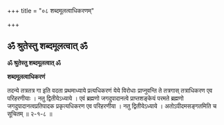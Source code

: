 +++
title = "०८ शब्दमूलत्वाधिकरणम्"

+++


## ॐ श्रुतेस्तु शब्दमूलत्वात् ॐ

**ॐ श्रुतेस्तु शब्दमूलत्वात् ॐ**

**शब्दमूलत्वाधिकरणं**

तदन्ये तत्रतत्र गा इति वदता प्रथमाध्याये प्रत्यधिकरणं येये विरोधाः प्राप्नुवन्ति ते तत्रगास् तत्राधिकरण एव परिहरणीयाः । नतु द्वितीयेऽध्याये । एवं ब्रह्मणो जगदुपादानत्वे प्राप्तशङ्केयं परमते ब्रह्मणो जगदुपादानत्वप्रतिपादक प्रकृत्यधिकरण एव परिहरणीया । नतु द्वितीयेऽध्याये । अतोऽपीदमसङ्गतमिति च सूचितम् ॥ २-१-८ ॥

